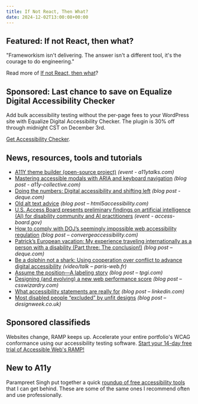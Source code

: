 ```yaml
---
title: If Not React, Then What?
date: 2024-12-02T13:00:08+00:00
---
```


## Featured: If not React, then what?

"Frameworkism isn't delivering. The answer isn't a different tool, it's the courage to do engineering."

Read more of [If not React, then what](https://infrequently.org/2024/11/if-not-react-then-what/)?

## Sponsored: Last chance to save on Equalize Digital Accessibility Checker

Add bulk accessibility testing without the per-page fees to your WordPress site with Equalize Digital Accessibility Checker. The plugin is 30% off through midnight CST on December 3rd.

[Get Accessibility Checker](https://equalizedigital.com/accessibility-checker/?utm_source=a11yweekly&utm_medium=sponsored).

## News, resources, tools and tutorials

- [A11Y theme builder (open-source project)](https://a11ytalks.com/posts/2024-dec) *(event - a11ytalks.com)*
- [Mastering accessible modals with ARIA and keyboard navigation](https://www.a11y-collective.com/blog/modal-accessibility/) *(blog post - a11y-collective.com)*
- [Doing the numbers: Digital accessibility and shifting left](https://www.deque.com/blog/doing-the-numbers-digital-accessibility-and-shifting-left/) *(blog post - deque.com)*
- [Old alt text advice](https://html5accessibility.com/stuff/2024/11/23/old-alt-text-advice/) *(blog post – html5accessibility.com)*
- [U.S. Access Board presents preliminary findings on artificial intelligence (AI) for disability community and AI practitioners](https://www.access-board.gov/news/2024/11/07/u-s-access-board-presents-preliminary-findings-on-artificial-intelligence-ai-for-disability-community-and-ai-practitioners/) *(event - access-board.gov)*
- [How to comply with DOJ’s seemingly impossible web accessibility regulation](https://convergeaccessibility.com/2024/11/25/how_to_comply_with_dojs_seemingly_impossble_web_accessibility_regulation/) *(blog post – convergeaccessibility.com)*
- [Patrick’s European vacation: My experience traveling internationally as a person with a disability (Part three: The conclusion!)](https://www.deque.com/blog/patricks-european-vacation-my-experience-traveling-internationally-as-a-person-with-a-disability-part-three-the-conclusion/) *(blog post – deque.com)*
- [Be a dolphin not a shark: Using cooperation over conflict to advance digital accessibility](https://www.paris-web.fr/2024/conference/be-a-dolphin-not-a-shark-using-cooperation-over-conflict-to-advance-digital-accessibility) *(video/talk – paris-web.fr)*
- [Assume the position—A labeling story](https://www.tpgi.com/assume-the-position-a-labelling-story/) *(blog post – tpgi.com)*
- [Designing (and evolving) a new web performance score](https://csswizardry.com/2024/11/designing-and-evolving-a-new-performance-score/) *(blog post – csswizardry.com)*
- [What accessibility statements are really for](https://www.linkedin.com/pulse/what-accessibility-statements-really-jonathan-hassell-c25ke/) *(blog post – linkedin.com)*
- [Most disabled people “excluded” by unfit designs](https://www.designweek.co.uk/most-disabled-people-excluded-by-unfit-designs/) *(blog post – designweek.co.uk)*

## Sponsored classifieds

Websites change, RAMP keeps up. Accelerate your entire portfolio's WCAG conformance using our accessibility testing software. [Start your 14-day free trial of Accessible Web's RAMP!](http://accessibleweb.com/?utm_source=a11y_weekly&utm_medium=ad&utm_campaign=a11y_top_ad)

## New to A11y

Parampreet Singh put together a quick [roundup of free accessibility tools](https://scribe.rip/@askParamSingh/create-accessible-websites-top-free-tools-you-need-to-know-6e468979c837) that I can get behind. These are some of the same ones I recommend often and use professionally.

